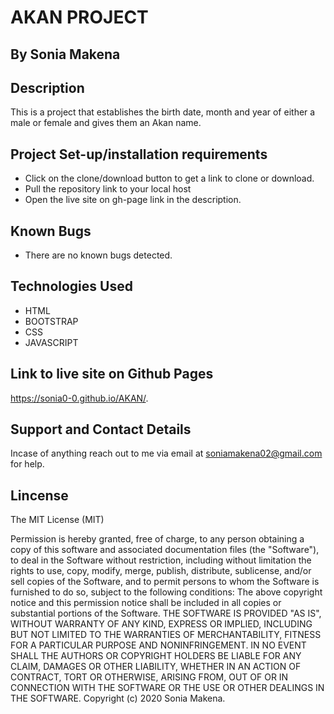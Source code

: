 # AKAN PROJECT
## By Sonia Makena

## Description
This is a project that establishes the birth date, month and year of either a male or female and gives them an Akan name.

## Project Set-up/installation requirements
* Click on the clone/download button to get a link to clone or download.
* Pull the repository link to your local host
* Open the live  site on gh-page link in the description.

## Known Bugs
* There are no known bugs detected.

## Technologies Used
* HTML
* BOOTSTRAP
* CSS
* JAVASCRIPT

## Link to live site on Github Pages
 https://sonia0-0.github.io/AKAN/.

 ## Support and Contact Details
 Incase of anything reach out to me via email at soniamakena02@gmail.com for help.

 ## Lincense

The MIT License (MIT)

Permission is hereby granted, free of charge, to any person obtaining a copy of this software and associated documentation files (the "Software"), to deal in the Software without restriction, including without limitation the rights to use, copy, modify, merge, publish, distribute, sublicense, and/or sell copies of the Software, and to permit persons to whom the Software is furnished to do so, subject to the following conditions: The above copyright notice and this permission notice shall be included in all copies or substantial portions of the Software. THE SOFTWARE IS PROVIDED "AS IS", WITHOUT WARRANTY OF ANY KIND, EXPRESS OR IMPLIED, INCLUDING BUT NOT LIMITED TO THE WARRANTIES OF MERCHANTABILITY, FITNESS FOR A PARTICULAR PURPOSE AND NONINFRINGEMENT. IN NO EVENT SHALL THE AUTHORS OR COPYRIGHT HOLDERS BE LIABLE FOR ANY CLAIM, DAMAGES OR OTHER LIABILITY, WHETHER IN AN ACTION OF CONTRACT, TORT OR OTHERWISE, ARISING FROM, OUT OF OR IN CONNECTION WITH THE SOFTWARE OR THE USE OR OTHER DEALINGS IN THE SOFTWARE. Copyright (c) 2020 Sonia Makena.